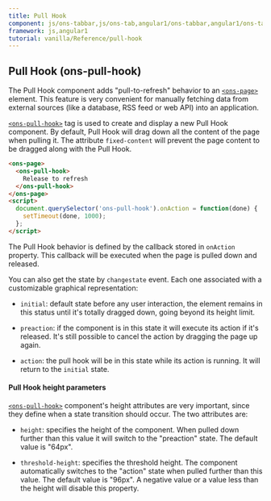 ```yaml
---
title: Pull Hook
component: js/ons-tabbar,js/ons-tab,angular1/ons-tabbar,angular1/ons-tab
framework: js,angular1
tutorial: vanilla/Reference/pull-hook
---
```


## Pull Hook (ons-pull-hook)

The Pull Hook component adds "pull-to-refresh" behavior to an [`<ons-page>`](/v2/docs/js/ons-page.html) element. This feature is very convenient for manually fetching data from external sources (like a database, RSS feed or web API) into an application.

[`<ons-pull-hook>`](/v2/docs/js/ons-pull-hook.html) tag is used to create and display a new Pull Hook component. By default, Pull Hook will drag down all the content of the page when pulling it. The attribute `fixed-content` will prevent the page content to be dragged along with the Pull Hook.

``` html
<ons-page>
  <ons-pull-hook>
    Release to refresh
  </ons-pull-hook>
</ons-page>
<script>
  document.querySelector('ons-pull-hook').onAction = function(done) {
    setTimeout(done, 1000);
  };
</script>
```

The Pull Hook behavior is defined by the callback stored in `onAction` property. This callback will be executed when the page is pulled down and released.

You can also get the state by `changestate` event. Each one associated with a customizable graphical representation:

* `initial`: default state before any user interaction, the element remains in this status until it's totally dragged down, going beyond its height limit.

* `preaction`: if the component is in this state it will execute its action if it's released. It's still possible to cancel the action by dragging the page up again.

* `action`: the pull hook will be in this state while its action is running. It will return to the `initial` state.

#### Pull Hook height parameters

[`<ons-pull-hook>`](/v2/docs/js/ons-pull-hook.html) component's height attributes are very important, since they define when a state transition should occur. The two attributes are:

* `height`: specifies the height of the component. When pulled down further than this value it will switch to the "preaction" state. The default value is "64px".

* `threshold-height`: specifies the threshold height. The component automatically switches to the "action" state when pulled further than this value. The default value is "96px". A negative value or a value less than the height will disable this property.
